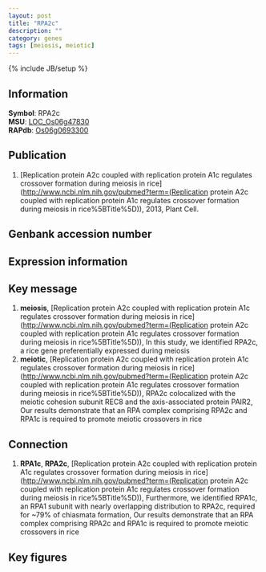 ```yaml
---
layout: post
title: "RPA2c"
description: ""
category: genes
tags: [meiosis, meiotic]
---
```

{% include JB/setup %}

## Information
__Symbol__: RPA2c  
__MSU__: [LOC_Os06g47830](http://rice.plantbiology.msu.edu/cgi-bin/ORF_infopage.cgi?orf=LOC_Os06g47830)  
__RAPdb__: [Os06g0693300](http://rapdb.dna.affrc.go.jp/viewer/gbrowse_details/irgsp1?name=Os06g0693300)  

## Publication
1. [Replication protein A2c coupled with replication protein A1c regulates crossover formation during meiosis in rice](http://www.ncbi.nlm.nih.gov/pubmed?term=(Replication protein A2c coupled with replication protein A1c regulates crossover formation during meiosis in rice%5BTitle%5D)), 2013, Plant Cell.

## Genbank accession number

## Expression information

## Key message
1. __meiosis__, [Replication protein A2c coupled with replication protein A1c regulates crossover formation during meiosis in rice](http://www.ncbi.nlm.nih.gov/pubmed?term=(Replication protein A2c coupled with replication protein A1c regulates crossover formation during meiosis in rice%5BTitle%5D)),  In this study, we identified RPA2c, a rice gene preferentially expressed during meiosis
2. __meiotic__, [Replication protein A2c coupled with replication protein A1c regulates crossover formation during meiosis in rice](http://www.ncbi.nlm.nih.gov/pubmed?term=(Replication protein A2c coupled with replication protein A1c regulates crossover formation during meiosis in rice%5BTitle%5D)),  RPA2c colocalized with the meiotic cohesion subunit REC8 and the axis-associated protein PAIR2, Our results demonstrate that an RPA complex comprising RPA2c and RPA1c is required to promote meiotic crossovers in rice

## Connection
1. __RPA1c__, __RPA2c__, [Replication protein A2c coupled with replication protein A1c regulates crossover formation during meiosis in rice](http://www.ncbi.nlm.nih.gov/pubmed?term=(Replication protein A2c coupled with replication protein A1c regulates crossover formation during meiosis in rice%5BTitle%5D)),  Furthermore, we identified RPA1c, an RPA1 subunit with nearly overlapping distribution to RPA2c, required for ~79% of chiasmata formation, Our results demonstrate that an RPA complex comprising RPA2c and RPA1c is required to promote meiotic crossovers in rice

## Key figures


